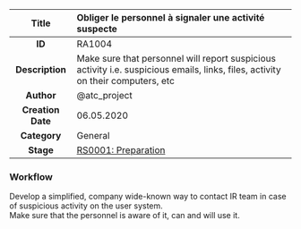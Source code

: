 | Title                       | Obliger le personnel à signaler une activité suspecte         |
|:---------------------------:|:--------------------|
| **ID**                      | RA1004            |
| **Description**             | Make sure that personnel will report suspicious activity i.e. suspicious emails,  links, files, activity on their computers, etc   |
| **Author**                  | @atc_project        |
| **Creation Date**           | 06.05.2020 |
| **Category**                | General      |
| **Stage**                   |[RS0001: Preparation](../Response_Stages/RS0001.md)| 

### Workflow

Develop a simplified, company wide-known way to contact IR team in case of suspicious activity on the user system.  
Make sure that the personnel is aware of it, can and will use it.  
